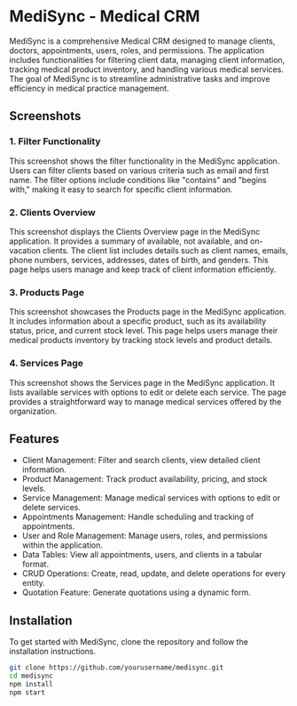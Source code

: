 # MediSync - Medical CRM

MediSync is a comprehensive Medical CRM designed to manage clients, doctors, appointments, users, roles, and permissions. The application includes functionalities for filtering client data, managing client information, tracking medical product inventory, and handling various medical services. The goal of MediSync is to streamline administrative tasks and improve efficiency in medical practice management.

## Screenshots

### 1. Filter Functionality
This screenshot shows the filter functionality in the MediSync application. Users can filter clients based on various criteria such as email and first name. The filter options include conditions like "contains" and "begins with," making it easy to search for specific client information.

### 2. Clients Overview
This screenshot displays the Clients Overview page in the MediSync application. It provides a summary of available, not available, and on-vacation clients. The client list includes details such as client names, emails, phone numbers, services, addresses, dates of birth, and genders. This page helps users manage and keep track of client information efficiently.

### 3. Products Page
This screenshot showcases the Products page in the MediSync application. It includes information about a specific product, such as its availability status, price, and current stock level. This page helps users manage their medical products inventory by tracking stock levels and product details.

### 4. Services Page
This screenshot shows the Services page in the MediSync application. It lists available services with options to edit or delete each service. The page provides a straightforward way to manage medical services offered by the organization.

## Features

- Client Management: Filter and search clients, view detailed client information.
- Product Management: Track product availability, pricing, and stock levels.
- Service Management: Manage medical services with options to edit or delete services.
- Appointments Management: Handle scheduling and tracking of appointments.
- User and Role Management: Manage users, roles, and permissions within the application.
- Data Tables: View all appointments, users, and clients in a tabular format.
- CRUD Operations: Create, read, update, and delete operations for every entity.
- Quotation Feature: Generate quotations using a dynamic form.

## Installation

To get started with MediSync, clone the repository and follow the installation instructions.

```bash
git clone https://github.com/yourusername/medisync.git
cd medisync
npm install
npm start
